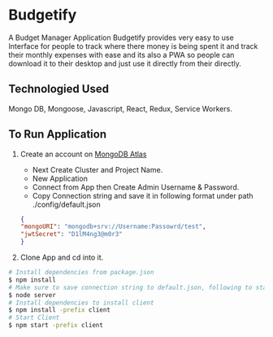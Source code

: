 # Budgetify
A Budget Manager Application
Budgetify provides very easy to use Interface for people to track where there money is being spent it and track their monthly expenses with ease and its also a PWA so people can download it to their desktop and just use it directly from their directly.
## Technologied Used
Mongo DB, Mongoose, Javascript, React, Redux, Service Workers.

## To Run Application 
1. Create an account on [MongoDB Atlas](https://www.mongodb.com/cloud/atlas)

    - Next Create Cluster and Project Name.
    - New Application
    - Connect from App then Create Admin Username & Password.
    - Copy Connection string and save it in following format under path ./config/default.json
    ```json
    {
    "mongoURI": "mongodb+srv://Username:Passowrd/test",
    "jwtSecret": "D1lM4ng3@m0r3"
    }
    ```

2. Clone App and cd into it.
```bash
# Install dependencies from package.json
$ npm install 
# Make sure to save connection string to default.json, following to start server
$ node server 
# Install dependencies to install client
$ npm install -prefix client
# Start Client
$ npm start -prefix client
```